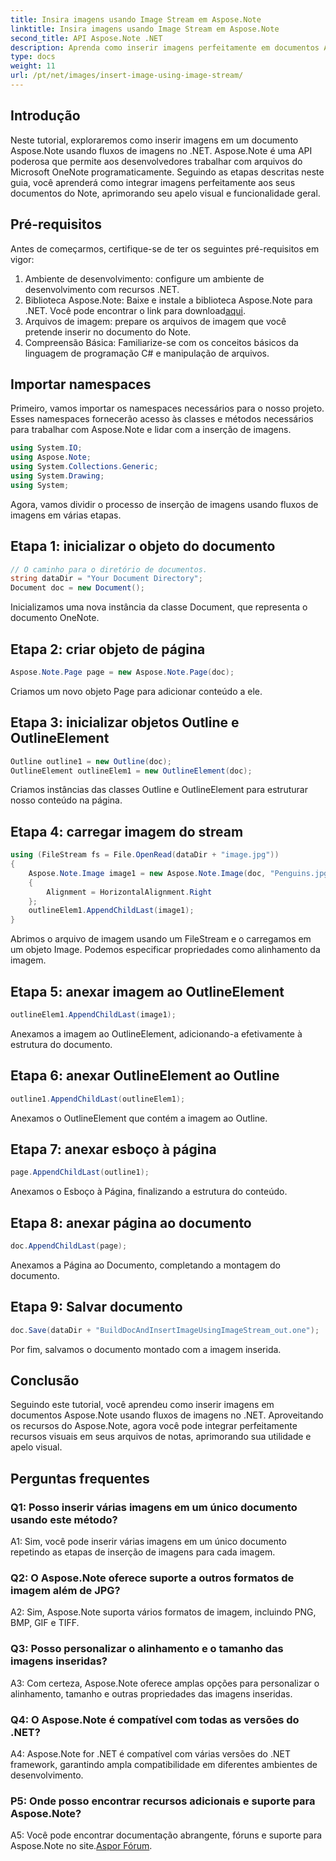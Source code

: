 ```yaml
---
title: Insira imagens usando Image Stream em Aspose.Note
linktitle: Insira imagens usando Image Stream em Aspose.Note
second_title: API Aspose.Note .NET
description: Aprenda como inserir imagens perfeitamente em documentos Aspose.Note usando fluxos de imagens no .NET. Aprimore seus arquivos de notas com recursos visuais sem esforço.
type: docs
weight: 11
url: /pt/net/images/insert-image-using-image-stream/
---
```

## Introdução

Neste tutorial, exploraremos como inserir imagens em um documento Aspose.Note usando fluxos de imagens no .NET. Aspose.Note é uma API poderosa que permite aos desenvolvedores trabalhar com arquivos do Microsoft OneNote programaticamente. Seguindo as etapas descritas neste guia, você aprenderá como integrar imagens perfeitamente aos seus documentos do Note, aprimorando seu apelo visual e funcionalidade geral.

## Pré-requisitos

Antes de começarmos, certifique-se de ter os seguintes pré-requisitos em vigor:
1. Ambiente de desenvolvimento: configure um ambiente de desenvolvimento com recursos .NET.
2.  Biblioteca Aspose.Note: Baixe e instale a biblioteca Aspose.Note para .NET. Você pode encontrar o link para download[aqui](https://releases.aspose.com/note/net/).
3. Arquivos de imagem: prepare os arquivos de imagem que você pretende inserir no documento do Note.
4. Compreensão Básica: Familiarize-se com os conceitos básicos da linguagem de programação C# e manipulação de arquivos.

## Importar namespaces
Primeiro, vamos importar os namespaces necessários para o nosso projeto. Esses namespaces fornecerão acesso às classes e métodos necessários para trabalhar com Aspose.Note e lidar com a inserção de imagens.

```csharp
using System.IO;
using Aspose.Note;
using System.Collections.Generic;
using System.Drawing;
using System;
```

Agora, vamos dividir o processo de inserção de imagens usando fluxos de imagens em várias etapas.

## Etapa 1: inicializar o objeto do documento
```csharp
// O caminho para o diretório de documentos.
string dataDir = "Your Document Directory";
Document doc = new Document();
```
Inicializamos uma nova instância da classe Document, que representa o documento OneNote.

## Etapa 2: criar objeto de página
```csharp
Aspose.Note.Page page = new Aspose.Note.Page(doc);
```
Criamos um novo objeto Page para adicionar conteúdo a ele.

## Etapa 3: inicializar objetos Outline e OutlineElement
```csharp
Outline outline1 = new Outline(doc);
OutlineElement outlineElem1 = new OutlineElement(doc);
```
Criamos instâncias das classes Outline e OutlineElement para estruturar nosso conteúdo na página.

## Etapa 4: carregar imagem do stream
```csharp
using (FileStream fs = File.OpenRead(dataDir + "image.jpg"))
{
    Aspose.Note.Image image1 = new Aspose.Note.Image(doc, "Penguins.jpg", fs)
    {
        Alignment = HorizontalAlignment.Right
    };
    outlineElem1.AppendChildLast(image1);
}
```
Abrimos o arquivo de imagem usando um FileStream e o carregamos em um objeto Image. Podemos especificar propriedades como alinhamento da imagem.

## Etapa 5: anexar imagem ao OutlineElement
```csharp
outlineElem1.AppendChildLast(image1);
```
Anexamos a imagem ao OutlineElement, adicionando-a efetivamente à estrutura do documento.

## Etapa 6: anexar OutlineElement ao Outline
```csharp
outline1.AppendChildLast(outlineElem1);
```
Anexamos o OutlineElement que contém a imagem ao Outline.

## Etapa 7: anexar esboço à página
```csharp
page.AppendChildLast(outline1);
```
Anexamos o Esboço à Página, finalizando a estrutura do conteúdo.

## Etapa 8: anexar página ao documento
```csharp
doc.AppendChildLast(page);
```
Anexamos a Página ao Documento, completando a montagem do documento.

## Etapa 9: Salvar documento
```csharp
doc.Save(dataDir + "BuildDocAndInsertImageUsingImageStream_out.one");
```
Por fim, salvamos o documento montado com a imagem inserida.

## Conclusão
Seguindo este tutorial, você aprendeu como inserir imagens em documentos Aspose.Note usando fluxos de imagens no .NET. Aproveitando os recursos do Aspose.Note, agora você pode integrar perfeitamente recursos visuais em seus arquivos de notas, aprimorando sua utilidade e apelo visual.

## Perguntas frequentes

### Q1: Posso inserir várias imagens em um único documento usando este método?

A1: Sim, você pode inserir várias imagens em um único documento repetindo as etapas de inserção de imagens para cada imagem.

### Q2: O Aspose.Note oferece suporte a outros formatos de imagem além de JPG?

A2: Sim, Aspose.Note suporta vários formatos de imagem, incluindo PNG, BMP, GIF e TIFF.

### Q3: Posso personalizar o alinhamento e o tamanho das imagens inseridas?

A3: Com certeza, Aspose.Note oferece amplas opções para personalizar o alinhamento, tamanho e outras propriedades das imagens inseridas.

### Q4: O Aspose.Note é compatível com todas as versões do .NET?

A4: Aspose.Note for .NET é compatível com várias versões do .NET framework, garantindo ampla compatibilidade em diferentes ambientes de desenvolvimento.

### P5: Onde posso encontrar recursos adicionais e suporte para Aspose.Note?

 A5: Você pode encontrar documentação abrangente, fóruns e suporte para Aspose.Note no site.[Aspor Fórum](https://forum.aspose.com/c/note/28).